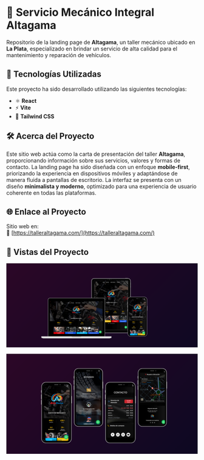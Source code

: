 # 🚗 Servicio Mecánico Integral Altagama  

Repositorio de la landing page de **Altagama**, un taller mecánico ubicado en **La Plata**, especializado en brindar un servicio de alta calidad para el mantenimiento y reparación de vehículos.  

## 🚀 Tecnologías Utilizadas  

Este proyecto ha sido desarrollado utilizando las siguientes tecnologías:  

- ⚛️ **React** 
- ⚡ **Vite**  
- 🎨 **Tailwind CSS** 

## 🛠️ Acerca del Proyecto  

Este sitio web actúa como la carta de presentación del taller **Altagama**, proporcionando información sobre sus servicios, valores y formas de contacto. La landing page ha sido diseñada con un enfoque **mobile-first**, priorizando la experiencia en dispositivos móviles y adaptándose de manera fluida a pantallas de escritorio. La interfaz se presenta con un diseño **minimalista y moderno**, optimizado para una experiencia de usuario coherente en todas las plataformas.  

## 🌐 Enlace al Proyecto  

Sitio web en:  
🔗 [https://talleraltagama.com/](https://talleraltagama.com/)  

## 🌆 Vistas del Proyecto

![Desktop](public/img/desktop.png)

![Mobile](public/img/mobile.png)
